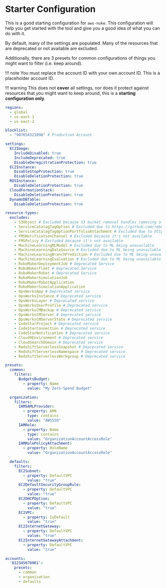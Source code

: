 # Starter Configuration

This is a good starting configuration for `aws-nuke`. This configuration will help you get started with the tool and
give you a good idea of what you can do with it.

By default, many of the settings are populated. Many of the resources that are deprecated or not available are excluded.

Additionally, there are 3 presets for common configurations of things you might want to filter (i.e. keep around).

!!! note
    You must replace the account ID with your own account ID. This is a placeholder account ID.

!!! warning
    This does not **cover** all settings, nor does it protect against resources that you might want to keep around, this
    is a **starting configuration only**.

```yaml
regions:
  - global
  - us-east-1
  - us-east-2

blocklist:
  - "987654321098" # Production Account

settings:
  EC2Image:
    IncludeDisabled: true
    IncludeDeprecated: true
    DisableDeregistrationProtection: true
  EC2Instance:
    DisableStopProtection: true
    DisableDeletionProtection: true
  RDSInstance:
    DisableDeletionProtection: true
  CloudFormationStack:
    DisableDeletionProtection: true
  DynamoDBTable:
    DisableDeletionProtection: true

resource-types:
  excludes:
    - S3Object # Excluded because S3 bucket removal handles removing all S3Objects
    - ServiceCatalogTagOption # Excluded due to https://github.com/rebuy-de/aws-nuke/issues/515
    - ServiceCatalogTagOptionPortfolioAttachment # Excluded due to https://github.com/rebuy-de/aws-nuke/issues/515
    - FMSNotificationChannel # Excluded because it's not available
    - FMSPolicy # Excluded because it's not available
    - MachineLearningMLModel # Excluded due to ML being unavailable
    - MachineLearningDataSource # Excluded due to ML being unavailable
    - MachineLearningBranchPrediction # Excluded due to ML being unavailable
    - MachineLearningEvaluation # Excluded due to ML being unavailable
    - RoboMakerDeploymentJob # Deprecated Service
    - RoboMakerFleet # Deprecated Service
    - RoboMakerRobot # Deprecated Service
    - RoboMakerSimulationJob
    - RoboMakerRobotApplication
    - RoboMakerSimulationApplication
    - OpsWorksApp # Deprecated service
    - OpsWorksInstance # Deprecated service
    - OpsWorksLayer # Deprecated service
    - OpsWorksUserProfile # Deprecated service
    - OpsWorksCMBackup # Deprecated service
    - OpsWorksCMServer # Deprecated service
    - OpsWorksCMServerState # Deprecated service
    - CodeStarProject # Deprecated service
    - CodeStarConnection # Deprecated service
    - CodeStarNotification # Deprecated service
    - Cloud9Environment # Deprecated service
    - CloudSearchDomain # Deprecated service
    - RedshiftServerlessSnapshot # Deprecated service
    - RedshiftServerlessNamespace # Deprecated service
    - RedshiftServerlessWorkgroup # Deprecated service

presets:
  common:
    filters:
      BudgetsBudget:
        - property: Name
          value: "My Zero-Spend Budget"

  organization:
    filters:
      IAMSAMLProvider:
        - property: ARN
          type: contains
          value: "AWSSSO"
      IAMRole:
        - property: Name
          type: contains
          value: "OrganizationAccountAccessRole"
      IAMRolePolicyAttachment:
        - property: RoleName
          value: "OrganizationAccountAccessRole"

  defaults:
    filters:
      EC2Subnet:
        - property: DefaultVPC
          value: "true"
      EC2DefaultSecurityGroupRule:
        - property: DefaultVPC
          value: "true"
      EC2DHCPOption:
        - property: DefaultVPC
          value: "true"
      EC2VPC:
        - property: IsDefault
          value: "true"
      EC2InternetGateway:
        - property: DefaultVPC
          value: "true"
      EC2InternetGatewayAttachment:
        - property: DefaultVPC
          value: "true"

accounts:
  '012345678901':
    presets:
      - common
      - organization
      - defaults

```